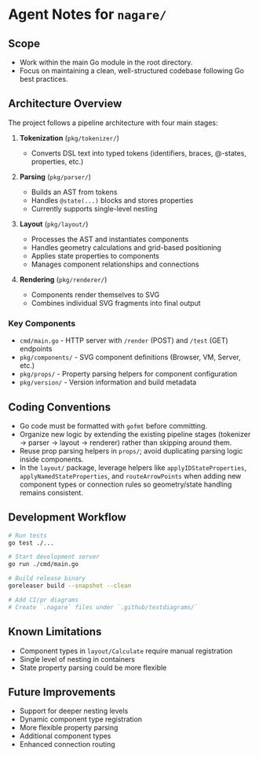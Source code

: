 # Agent Notes for `nagare/`

## Scope

- Work within the main Go module in the root directory.
- Focus on maintaining a clean, well-structured codebase following Go best practices.

## Architecture Overview

The project follows a pipeline architecture with four main stages:

1. **Tokenization** (`pkg/tokenizer/`)

   - Converts DSL text into typed tokens (identifiers, braces, @-states, properties, etc.)

2. **Parsing** (`pkg/parser/`)

   - Builds an AST from tokens
   - Handles `@state(...)` blocks and stores properties
   - Currently supports single-level nesting

3. **Layout** (`pkg/layout/`)

   - Processes the AST and instantiates components
   - Handles geometry calculations and grid-based positioning
   - Applies state properties to components
   - Manages component relationships and connections

4. **Rendering** (`pkg/renderer/`)
   - Components render themselves to SVG
   - Combines individual SVG fragments into final output

### Key Components

- `cmd/main.go` - HTTP server with `/render` (POST) and `/test` (GET) endpoints
- `pkg/components/` - SVG component definitions (Browser, VM, Server, etc.)
- `pkg/props/` - Property parsing helpers for component configuration
- `pkg/version/` - Version information and build metadata

## Coding Conventions

- Go code must be formatted with `gofmt` before committing.
- Organize new logic by extending the existing pipeline stages (tokenizer → parser → layout → renderer) rather than skipping around them.
- Reuse prop parsing helpers in `props/`; avoid duplicating parsing logic inside components.
- In the `layout/` package, leverage helpers like `applyIDStateProperties`, `applyNamedStateProperties`, and `routeArrowPoints` when adding new component types or connection rules so geometry/state handling remains consistent.

## Development Workflow

```bash
# Run tests
go test ./...

# Start development server
go run ./cmd/main.go

# Build release binary
goreleaser build --snapshot --clean

# Add CI/pr diagrams
# Create `.nagare` files under `.github/testdiagrams/`
```

## Known Limitations

- Component types in `layout/Calculate` require manual registration
- Single level of nesting in containers
- State property parsing could be more flexible

## Future Improvements

- Support for deeper nesting levels
- Dynamic component type registration
- More flexible property parsing
- Additional component types
- Enhanced connection routing
